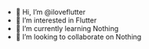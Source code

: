 - 👋 Hi, I’m @iloveflutter
- 👀 I’m interested in Flutter
- 🌱 I’m currently learning Nothing
- 💞️ I’m looking to collaborate on Nothing

<!---
iloveflutter/iloveflutter is a ✨ special ✨ repository because its `README.md` (this file) appears on your GitHub profile.
You can click the Preview link to take a look at your changes.
--->
